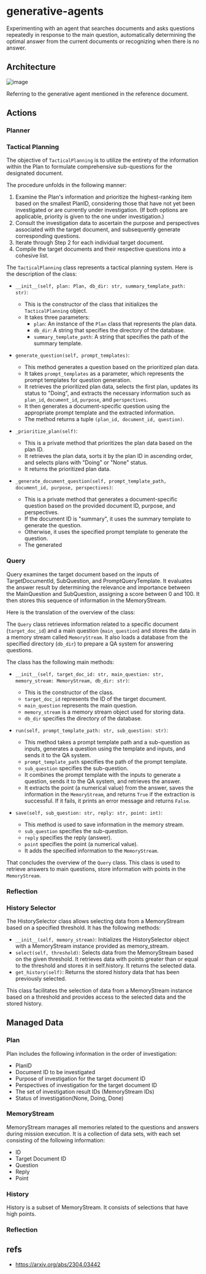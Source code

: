 # generative-agents
Experimenting with an agent that searches documents and asks questions repeatedly in response to the main question, automatically determining the optimal answer from the current documents or recognizing when there is no answer.

## Architecture

![image](https://github.com/tmori/generative-agents/assets/164193/2274d26e-0145-41d1-9c07-267f19109b42)


Referring to the generative agent mentioned in the reference document.

## Actions
### Planner

### Tactical Planning
The objective of `TacticalPlanning` is to utilize the entirety of the information within the Plan to formulate comprehensive sub-questions for the designated document.

The procedure unfolds in the following manner:

1. Examine the Plan's information and prioritize the highest-ranking item based on the smallest PlanID, considering those that have not yet been investigated or are currently under investigation. (If both options are applicable, priority is given to the one under investigation.)
2. Consult the investigation data to ascertain the purpose and perspectives associated with the target document, and subsequently generate corresponding questions.
3. Iterate through Step 2 for each individual target document.
4. Compile the target documents and their respective questions into a cohesive list.

The `TacticalPlanning` class represents a tactical planning system. Here is the description of the class:

- `__init__(self, plan: Plan, db_dir: str, summary_template_path: str)`: 
  - This is the constructor of the class that initializes the `TacticalPlanning` object.
  - It takes three parameters:
    - `plan`: An instance of the `Plan` class that represents the plan data.
    - `db_dir`: A string that specifies the directory of the database.
    - `summary_template_path`: A string that specifies the path of the summary template.

- `generate_question(self, prompt_templates)`: 
  - This method generates a question based on the prioritized plan data.
  - It takes `prompt_templates` as a parameter, which represents the prompt templates for question generation.
  - It retrieves the prioritized plan data, selects the first plan, updates its status to "Doing", and extracts the necessary information such as `plan_id`, `document_id`, `purpose`, and `perspectives`.
  - It then generates a document-specific question using the appropriate prompt template and the extracted information.
  - The method returns a tuple `(plan_id, document_id, question)`.

- `_prioritize_plan(self)`: 
  - This is a private method that prioritizes the plan data based on the plan ID.
  - It retrieves the plan data, sorts it by the plan ID in ascending order, and selects plans with "Doing" or "None" status.
  - It returns the prioritized plan data.

- `_generate_document_question(self, prompt_template_path, document_id, purpose, perspectives)`: 
  - This is a private method that generates a document-specific question based on the provided document ID, purpose, and perspectives.
  - If the document ID is "summary", it uses the summary template to generate the question.
  - Otherwise, it uses the specified prompt template to generate the question.
  - The generated

### Query
Query examines the target document based on the inputs of TargetDocumentId, SubQuestion, and PromptQueryTemplate. It evaluates the answer result by determining the relevance and importance between the MainQuestion and SubQuestion, assigning a score between 0 and 100. It then stores this sequence of information in the MemoryStream.

Here is the translation of the overview of the class:

The `Query` class retrieves information related to a specific document (`target_doc_id`) and a main question (`main_question`) and stores the data in a memory stream called `MemoryStream`. It also loads a database from the specified directory (`db_dir`) to prepare a QA system for answering questions.

The class has the following main methods:

- `__init__(self, target_doc_id: str, main_question: str, memory_stream: MemoryStream, db_dir: str)`:
  - This is the constructor of the class.
  - `target_doc_id` represents the ID of the target document.
  - `main_question` represents the main question.
  - `memory_stream` is a memory stream object used for storing data.
  - `db_dir` specifies the directory of the database.

- `run(self, prompt_template_path: str, sub_question: str)`:
  - This method takes a prompt template path and a sub-question as inputs, generates a question using the template and inputs, and sends it to the QA system.
  - `prompt_template_path` specifies the path of the prompt template.
  - `sub_question` specifies the sub-question.
  - It combines the prompt template with the inputs to generate a question, sends it to the QA system, and retrieves the answer.
  - It extracts the point (a numerical value) from the answer, saves the information in the `MemoryStream`, and returns `True` if the extraction is successful. If it fails, it prints an error message and returns `False`.

- `save(self, sub_question: str, reply: str, point: int)`:
  - This method is used to save information in the memory stream.
  - `sub_question` specifies the sub-question.
  - `reply` specifies the reply (answer).
  - `point` specifies the point (a numerical value).
  - It adds the specified information to the `MemoryStream`.

That concludes the overview of the `Query` class. This class is used to retrieve answers to main questions, store information with points in the `MemoryStream`.

### Reflection

### History Selector
The HistorySelector class allows selecting data from a MemoryStream based on a specified threshold. It has the following methods:

- `__init__(self, memory_stream)`: Initializes the HistorySelector object with a MemoryStream instance provided as memory_stream.
- `select(self, threshold)`: Selects data from the MemoryStream based on the given threshold. It retrieves data with points greater than or equal to the threshold and stores it in self.history. It returns the selected data.
- `get_history(self)`: Returns the stored history data that has been previously selected.

This class facilitates the selection of data from a MemoryStream instance based on a threshold and provides access to the selected data and the stored history.

## Managed Data

### Plan
Plan includes the following information in the order of investigation:

- PlanID
- Document ID to be investigated
- Purpose of investigation for the target document ID
- Perspectives of investigation for the target document ID
- The set of investigation result IDs (MemoryStream IDs)
- Status of investigation(None, Doing, Done)

### MemoryStream
MemoryStream manages all memories related to the questions and answers during mission execution.
It is a collection of data sets, with each set consisting of the following information:

- ID
- Target Document ID
- Question
- Reply
- Point

### History
History is a subset of MemoryStream. It consists of selections that have high points.

### Reflection

## refs
* https://arxiv.org/abs/2304.03442
